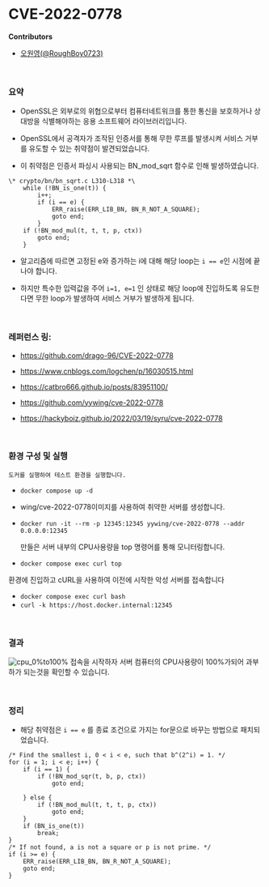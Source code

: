 # CVE-2022-0778

**Contributors**

-   [오원영(@RoughBoy0723)](https://github.com/RoughBoy0723)

<br/>

### 요약

-   OpenSSL은 외부로의 위협으로부터 컴퓨터네트워크를 통한 통신을 보호하거나 상대방을 식별해야하는 응용 소프트웨어 라이브러리입니다.

-   OpenSSL에서 공격자가 조작된 인증서를 통해 무한 루프를 발생시켜 서비스 거부를 유도할 수 있는 취약점이 발견되었습니다.

-   이 취약점은 인증서 파싱시 사용되는 BN_mod_sqrt 함수로 인해 발생하였습니다.

```
\* crypto/bn/bn_sqrt.c L310-L318 *\
    while (!BN_is_one(t)) {
        i++;
        if (i == e) {
            ERR_raise(ERR_LIB_BN, BN_R_NOT_A_SQUARE);
            goto end;
        }
    if (!BN_mod_mul(t, t, t, p, ctx))
        goto end;
    }
```

-   알고리즘에 따르면 고정된 e와 증가하는 i에 대해 해당 loop는 `i == e`인 시점에 끝나야 합니다.

-   하지만 특수한 입력값을 주어 `i=1, e=1` 인 상태로 해당 loop에 진입하도록 유도한다면 무한 loop가 발생하여 서비스 거부가 발생하게 됩니다.

<br/>

### 레퍼런스 링:

-   <https://github.com/drago-96/CVE-2022-0778>

-   <https://www.cnblogs.com/logchen/p/16030515.html>

-   <https://catbro666.github.io/posts/83951100/>

-   <https://github.com/yywing/cve-2022-0778>

-   <https://hackyboiz.github.io/2022/03/19/syru/cve-2022-0778>

<br/>

### 환경 구성 및 실행

    도커를 실행하여 테스트 환경을 실행합니다.
-   `docker compose up -d`
-   
    wing/cve-2022-0778이미지를 사용하여 취약한 서버를 생성합니다.
-   `docker run -it --rm -p 12345:12345 yywing/cve-2022-0778 --addr 0.0.0.0:12345` 

    만들은 서버 내부의 CPU사용량을 top 명령어를 통해 모니터링합니다.
-   `docker compose exec curl top` 

   환경에 진입하고 cURL을 사용하여 이전에 시작한 악성 서버를 접속합니다
-   `docker compose exec curl bash` 
-   `curl -k https://host.docker.internal:12345`

<br/>

### 결과

![cpu_0%to100%](https://github.com/RoughBoy0723/whitehat-school-vulhub/assets/106831435/ae4179a6-1ed0-4b97-b2ac-2db183b29412)
접속을 시작하자 서버 컴퓨터의 CPU사용량이 100%가되어 과부하가 되는것을 확인할 수 있습니다.

<br/>


### 정리

-   해당 취약점은 `i == e` 를 종료 조건으로 가지는 for문으로 바꾸는 방법으로 패치되었습니다.

```
/* Find the smallest i, 0 < i < e, such that b^(2^i) = 1. */
for (i = 1; i < e; i++) {
    if (i == 1) {
        if (!BN_mod_sqr(t, b, p, ctx))
            goto end;

    } else {
        if (!BN_mod_mul(t, t, t, p, ctx))
            goto end;
    }
    if (BN_is_one(t))
        break;
}
/* If not found, a is not a square or p is not prime. */
if (i >= e) {
    ERR_raise(ERR_LIB_BN, BN_R_NOT_A_SQUARE);
    goto end;
}
```
